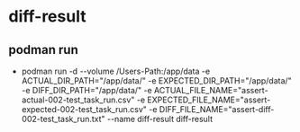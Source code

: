 # diff-result
## podman run
* podman run -d  --volume /Users-Path:/app/data -e ACTUAL_DIR_PATH="/app/data/" -e EXPECTED_DIR_PATH="/app/data/" -e DIFF_DIR_PATH="/app/data/" -e ACTUAL_FILE_NAME="assert-actual-002-test_task_run.csv" -e EXPECTED_FILE_NAME="assert-expected-002-test_task_run.csv" -e DIFF_FILE_NAME="assert-diff-002-test_task_run.txt" --name diff-result diff-result
